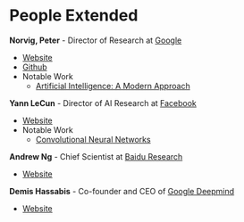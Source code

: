 # People Extended

**Norvig, Peter** - Director of Research at [Google](https://en.wikipedia.org/wiki/Google)
* [Website](www.norvig.com)
* [Github](https://github.com/norvig)
* Notable Work
  * [Artificial Intelligence: A Modern Approach](http://aima.cs.berkeley.edu/)

**Yann LeCun** - Director of AI Research at [Facebook](https://en.wikipedia.org/wiki/Facebook)
* [Website](http://yann.lecun.com/)
* Notable Work
  * [Convolutional Neural Networks](https://en.wikipedia.org/wiki/Convolutional_neural_network)

**Andrew Ng** - Chief Scientist at [Baidu Research](http://research.baidu.com/)
* [Website](http://www.andrewng.org/)

**Demis Hassabis** - Co-founder and CEO of [Google Deepmind](https://deepmind.com/)
* [Website](https://demishassabis.com)
